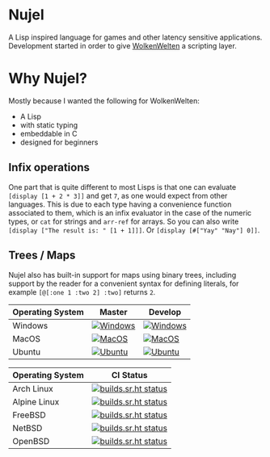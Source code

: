 # Nujel
A Lisp inspired language for games and other latency sensitive applications.
Development started in order to give [WolkenWelten](https://sr.ht/~melchizedek6809/WolkenWelten/) a scripting layer.

# Why Nujel?
Mostly because I wanted the following for WolkenWelten:
- A Lisp
- with static typing
- embeddable in C
- designed for beginners

## Infix operations
One part that is quite different to most Lisps is that one can evaluate `[display [1 + 2 * 3]]` and get `7`,
as one would expect from other languages. This is due to each type having a convenience function associated to them,
which is an infix evaluator in the case of the numeric types, or `cat` for strings and `arr-ref` for arrays.
So you can also write `[display ["The result is: " [1 + 1]]]`. Or `[display [#["Yay" "Nay"] 0]]`.

## Trees / Maps
Nujel also has built-in support for maps using binary trees, including support by the reader for a convenient
syntax for defining literals, for example `[@[:one 1 :two 2] :two]` returns `2`.

| Operating System  | Master | Develop |
|-------------------|-----------|-----------|
| Windows           | [![Windows](https://github.com/Melchizedek6809/Nujel/actions/workflows/windows.yml/badge.svg?branch=master)](https://github.com/Melchizedek6809/Nujel/actions/workflows/windows.yml)|[![Windows](https://github.com/Melchizedek6809/Nujel/actions/workflows/windows.yml/badge.svg?branch=develop)](https://github.com/Melchizedek6809/Nujel/actions/workflows/windows.yml)|
| MacOS             | [![MacOS](https://github.com/Melchizedek6809/Nujel/actions/workflows/macos.yml/badge.svg?branch=master)](https://github.com/Melchizedek6809/Nujel/actions/workflows/macos.yml)|[![MacOS](https://github.com/Melchizedek6809/Nujel/actions/workflows/macos.yml/badge.svg?branch=develop)](https://github.com/Melchizedek6809/Nujel/actions/workflows/macos.yml)|
| Ubuntu            | [![Ubuntu](https://github.com/Melchizedek6809/Nujel/actions/workflows/ubuntu.yml/badge.svg?branch=master)](https://github.com/Melchizedek6809/Nujel/actions/workflows/ubuntu.yml)|[![Ubuntu](https://github.com/Melchizedek6809/Nujel/actions/workflows/ubuntu.yml/badge.svg?branch=develop)](https://github.com/Melchizedek6809/Nujel/actions/workflows/ubuntu.yml)|

| Operating System  | CI Status |
|-------------------|-----------|
| Arch Linux        | [![builds.sr.ht status](https://builds.sr.ht/~melchizedek6809/Nujel/commits/arch.yml.svg)](https://builds.sr.ht/~melchizedek6809/Nujel/commits/arch.yml?)|
| Alpine Linux      | [![builds.sr.ht status](https://builds.sr.ht/~melchizedek6809/Nujel/commits/alpine.yml.svg)](https://builds.sr.ht/~melchizedek6809/Nujel/commits/alpine.yml?)|
| FreeBSD           | [![builds.sr.ht status](https://builds.sr.ht/~melchizedek6809/Nujel/commits/freebsd.yml.svg)](https://builds.sr.ht/~melchizedek6809/Nujel/commits/freebsd.yml?)|
| NetBSD            | [![builds.sr.ht status](https://builds.sr.ht/~melchizedek6809/Nujel/commits/netbsd.yml.svg)](https://builds.sr.ht/~melchizedek6809/Nujel/commits/netbsd.yml?)|
| OpenBSD           | [![builds.sr.ht status](https://builds.sr.ht/~melchizedek6809/Nujel/commits/openbsd.yml.svg)](https://builds.sr.ht/~melchizedek6809/Nujel/commits/openbsd.yml?)|
